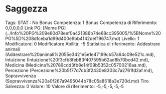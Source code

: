 # Saggezza

Tags: STAT
: No
Bonus Competenza: 1
Bonus Competenza di Riferimento: 0,0,0,0,0
Link PG: [Nome PG] (../Info%20PG%209e80d78eef0a421386b74e68cc395005/%5BNome%20PG%5D%208dfceba1d99d400e9bb4142def196747.md)
Livello: 1
Modificatore: 0
Modificatore  Abilità: -5
Statistica di riferimento: Addestrare animali (Addestrare%20animali%2055e3421e5e1e47199cb57a64c09e521c.md), Intuizione (Intuizione%20f3cfb8feb83f407595b62ad8b70bcd42.md), Medicina (Medicina%20789cdd3fb8e14f09b5352c05700216aa.md), Percezione (Percezione%20b5f77d7db3f2430e8303c7a2761fd2af.md), Sopravvivenza (Sopravvivenza%20a0f267a9495044b78c05a8518a3e720d.md)
Tiro Salvezza: 0
Valore: 10
Valore di riferimento: -5,-5,-5,-5,-5